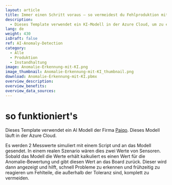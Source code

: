 ```yaml
---
layout: article
title: Immer einen Schritt voraus – so vermeidest du Fehlproduktion mithilfe von KI
description: 
  - Dieses Template verwendet ein KI-Modell in der Azure Cloud, um zu erkennen, wenn eine Anomalie in der Produktion auftritt, wodurch die Wahrscheinlichkeit einer Fehlproduktion erhöht wird. Dazu werden zwei Messwerte an ein KI-Modell gesendet und über die JSON-Datenquelle auf Anomalien geprüft. Dieser Wert dient als Indikator für die Qualität der Produktion und ermöglicht es dir, Fehlproduktionen rechtzeitig zu erkennen und zu vermeiden. Das Dashboard zeigt dir auftretende negative Werte leicht verständlich und auf einen Blick an, so dass Mitarbeiter und Mitarbeiterinnen selbstständig und umgehend reagieren können, um fehlerhafte Produktionsteile zu vermeiden. Spare Zeit und Kosten in deiner Produktion und lade dir das Template kostenlos herunter.
lang: de
weight: 430
isDraft: false
ref: AI-Anomaly-Detection
category:
  - Alle
  - Produktion
  - Instandhaltung
image: Anomalie-Erkennung-mit-KI.png
image_thumbnail: Anomalie-Erkennung-mit-KI_thumbnail.png
download: Anomalie-Erkennung-mit-KI.pbmx
overview_description:
overview_benefits:
overview_data_sources:
---
```

# so funktioniert's

Dieses Template verwendet ein AI Modell der Firma [Paiqo](https://paiqo.com/de/). Dieses Modell läuft in der Azure Cloud.

Es werden 2 Messwerte simuliert mit einem Script und an das Modell gesendet. In einem realen Szenario wären dies zwei Werte von Sensoren. Sobald das Modell die Werte erhält kalkuliert es einen Wert für die Anomalie-Bewertung und gibt diesen Wert an das Board zurück. Dieser wird dann angezeigt und hilft, schnell Probleme zu erkennen und frühzeitig zu reagieren um Fehlteile, die außerhalb der Toleranz sind, komplett zu vermeiden.
